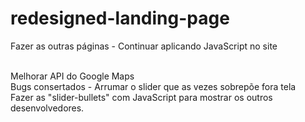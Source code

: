 # redesigned-landing-page

Fazer as outras páginas - Continuar aplicando JavaScript no site <br><br>

Melhorar API do Google Maps <br>
Bugs consertados - Arrumar o slider que as vezes sobrepõe fora tela <br>
Fazer as "slider-bullets" com JavaScript para mostrar os outros desenvolvedores.

